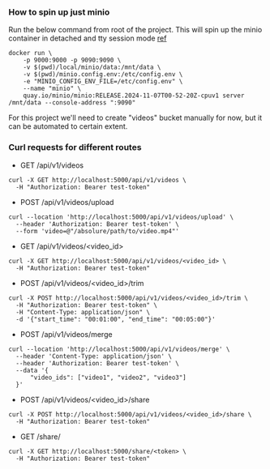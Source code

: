 ### How to spin up just minio
Run the below command from root of the project. This will spin up the minio container in detached and tty session mode [ref](https://min.io/docs/minio/container/index.html)
```
docker run \
    -p 9000:9000 -p 9090:9090 \
    -v $(pwd)/local/minio/data:/mnt/data \
    -v $(pwd)/minio.config.env:/etc/config.env \
    -e "MINIO_CONFIG_ENV_FILE=/etc/config.env" \
    --name "minio" \
    quay.io/minio/minio:RELEASE.2024-11-07T00-52-20Z-cpuv1 server /mnt/data --console-address ":9090"
```

For this project we'll need to create "videos" bucket manually for now, but it can be automated to certain extent.

### Curl requests for different routes

- GET /api/v1/videos
```
curl -X GET http://localhost:5000/api/v1/videos \
  -H "Authorization: Bearer test-token"
```

- POST /api/v1/videos/upload
```
curl --location 'http://localhost:5000/api/v1/videos/upload' \
  --header 'Authorization: Bearer test-token' \
  --form 'video=@"/absolure/path/to/video.mp4"'
```

- GET /api/v1/videos/<video_id>
```
curl -X GET http://localhost:5000/api/v1/videos/<video_id> \
  -H "Authorization: Bearer test-token"
```

- POST /api/v1/videos/<video_id>/trim
```
curl -X POST http://localhost:5000/api/v1/videos/<video_id>/trim \
  -H "Authorization: Bearer test-token" \
  -H "Content-Type: application/json" \
  -d '{"start_time": "00:01:00", "end_time": "00:05:00"}'
```

- POST /api/v1/videos/merge
```
curl --location 'http://localhost:5000/api/v1/videos/merge' \
  --header 'Content-Type: application/json' \
  --header 'Authorization: Bearer test-token' \
  --data '{
      "video_ids": ["video1", "video2", "video3"]
  }'
```

- POST /api/v1/videos/<video_id>/share
```
curl -X POST http://localhost:5000/api/v1/videos/<video_id>/share \
  -H "Authorization: Bearer test-token"
```

- GET /share/<token>
```
curl -X GET http://localhost:5000/share/<token> \
  -H "Authorization: Bearer test-token"
```